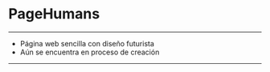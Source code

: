 # PageHumans
---

- Página web sencilla con diseño futurista
- Aún se encuentra en proceso de creación

---

